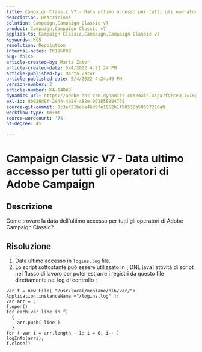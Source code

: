 ```yaml
---
title: Campaign Classic V7 - Data ultimo accesso per tutti gli operatori di Adobe Campaign
description: Descrizione
solution: Campaign,Campaign Classic v7
product: Campaign,Campaign Classic v7
applies-to: Campaign Classic,Campaign,Campaign Classic v7
keywords: KCS
resolution: Resolution
internal-notes: TK196889
bug: false
article-created-by: Marta Zator
article-created-date: 5/4/2022 4:23:24 PM
article-published-by: Marta Zator
article-published-date: 5/4/2022 4:24:49 PM
version-number: 2
article-number: KA-14849
dynamics-url: https://adobe-ent.crm.dynamics.com/main.aspx?forceUCI=1&pagetype=entityrecord&etn=knowledgearticle&id=83ef7582-c6cb-ec11-a7b5-6045bd00d4f5
exl-id: db020d9f-2e44-4e24-a82e-901858994738
source-git-commit: 0c3e421beca46d9fe1952b1f98538a50697216a0
workflow-type: tm+mt
source-wordcount: '74'
ht-degree: 4%

---
```


# Campaign Classic V7 - Data ultimo accesso per tutti gli operatori di Adobe Campaign

## Descrizione


Come trovare la data dell&#39;ultimo accesso per tutti gli operatori di Adobe Campaign Classic?


## Risoluzione


1. Data ultimo accesso in `logins.log` file.
2. Lo script sottostante può essere utilizzato in [!DNL java] attività di script nel flusso di lavoro per poter estrarre i registri da questo file direttamente nei log di controllo :

```
var f = new File( "/usr/local/neolane/nl6/var/"+ Application.instanceName +"/logins.log" );
var arr = ;
f.open()
for each(var line in f)
  {
    arr.push( line )
  }
for ( var i = arr.length - 1; i = 0; i-- )
logInfo(arri);
f.close()
```
